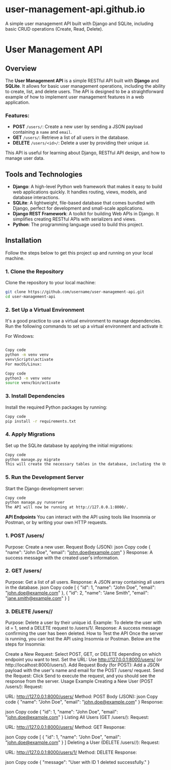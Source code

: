 # user-management-api.github.io

A simple user management API built with Django and SQLite, including basic CRUD operations (Create, Read, Delete).

# User Management API

## Overview

The **User Management API** is a simple RESTful API built with **Django** and **SQLite**. It allows for basic user management operations, including the ability to create, list, and delete users. The API is designed to be a straightforward example of how to implement user management features in a web application.

### Features:

- **POST** `/users/`: Create a new user by sending a JSON payload containing a `name` and `email`.
- **GET** `/users/`: Retrieve a list of all users in the database.
- **DELETE** `/users/<id>/`: Delete a user by providing their unique `id`.

This API is useful for learning about Django, RESTful API design, and how to manage user data.

## Tools and Technologies

- **Django**: A high-level Python web framework that makes it easy to build web applications quickly. It handles routing, views, models, and database interactions.
- **SQLite**: A lightweight, file-based database that comes bundled with Django, perfect for development and small-scale applications.
- **Django REST Framework**: A toolkit for building Web APIs in Django. It simplifies creating RESTful APIs with serializers and views.
- **Python**: The programming language used to build this project.

## Installation

Follow the steps below to get this project up and running on your local machine.

### 1. Clone the Repository

Clone the repository to your local machine:

```bash
git clone https://github.com/username/user-management-api.git
cd user-management-api
```

### 2. Set Up a Virtual Environment

It's a good practice to use a virtual environment to manage dependencies. Run the following commands to set up a virtual environment and activate it:

For Windows:

```bash

Copy code
python -m venv venv
venv\Scripts\activate
For macOS/Linux:
```

```bash
Copy code
python3 -m venv venv
source venv/bin/activate
```

### 3. Install Dependencies

Install the required Python packages by running:

```bash
Copy code
pip install -r requirements.txt
```

### 4. Apply Migrations

Set up the SQLite database by applying the initial migrations:

```bash
Copy code
python manage.py migrate
This will create the necessary tables in the database, including the User model.
```

### 5. Run the Development Server

Start the Django development server:

```bash
Copy code
python manage.py runserver
The API will now be running at http://127.0.0.1:8000/.
```

**API Endpoints**
You can interact with the API using tools like Insomnia or Postman, or by writing your own HTTP requests.

### 1. POST /users/

Purpose: Create a new user.
Request Body (JSON):
json
Copy code
{
"name": "John Doe",
"email": "john.doe@example.com"
}
Response: A success message with the created user's information.

### 2. GET /users/

Purpose: Get a list of all users.
Response: A JSON array containing all users in the database.
json
Copy code
[
{
"id": 1,
"name": "John Doe",
"email": "john.doe@example.com"
},
{
"id": 2,
"name": "Jane Smith",
"email": "jane.smith@example.com"
}
]

### 3. DELETE /users/<id>/

Purpose: Delete a user by their unique id.
Example: To delete the user with id = 1, send a DELETE request to /users/1/.
Response: A success message confirming the user has been deleted.
How to Test the API
Once the server is running, you can test the API using Insomnia or Postman. Below are the steps for Insomnia:

Create a New Request: Select POST, GET, or DELETE depending on which endpoint you want to test.
Set the URL: Use http://127.0.0.1:8000/users/ (or http://localhost:8000/users/).
Add Request Body (for POST): Add a JSON payload with the user's name and email for the POST /users/ request.
Send the Request: Click Send to execute the request, and you should see the response from the server.
Usage Example
Creating a New User (POST /users/):
Request:

URL: http://127.0.0.1:8000/users/
Method: POST
Body (JSON):
json
Copy code
{
"name": "John Doe",
"email": "john.doe@example.com"
}
Response:

json
Copy code
{
"id": 1,
"name": "John Doe",
"email": "john.doe@example.com"
}
Listing All Users (GET /users/):
Request:

URL: http://127.0.0.1:8000/users/
Method: GET
Response:

json
Copy code
[
{
"id": 1,
"name": "John Doe",
"email": "john.doe@example.com"
}
]
Deleting a User (DELETE /users/<id>/):
Request:

URL: http://127.0.0.1:8000/users/1/
Method: DELETE
Response:

json
Copy code
{
"message": "User with ID 1 deleted successfully."
}
